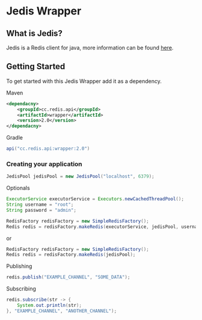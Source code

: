 # Jedis Wrapper

## What is Jedis?
Jedis is a Redis client for java, more information can be found [here](https://github.com/redis/jedis).

## Getting Started
To get started with this Jedis Wrapper add it as a dependency.

Maven
```xml
<dependacny>
    <groupId>cc.redis.api</groupId>
    <artifactId>wrapper</artifactId>
    <version>2.0</version>
</dependacny>
```

Gradle
```groovy
api("cc.redis.api:wrapper:2.0")
```


### Creating your application
```java
JedisPool jedisPool = new JedisPool("localhost", 6379);
```
Optionals
```java
ExecutorService executorService = Executors.newCachedThreadPool();
String username = "root";
String password = "admin";
```

```java
RedisFactory redisFactory = new SimpleRedisFactory();
Redis redis = redisFactory.makeRedis(executorService, jedisPool, username, password);
```

or 
```java
RedisFactory redisFactory = new SimpleRedisFactory();
Redis redis = redisFactory.makeRedis(jedisPool);
```
Publishing
```java
redis.publish("EXAMPLE_CHANNEL", "SOME_DATA");
```
Subscribing
```java
redis.subscribe(str -> {     
    System.out.println(str);
}, "EXAMPLE_CHANNEL", "ANOTHER_CHANNEL");
```
